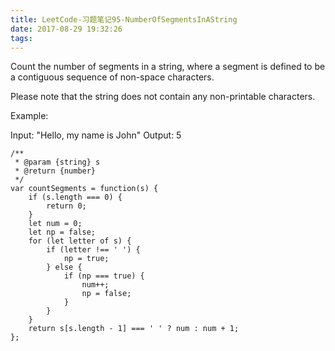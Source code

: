 ```yaml
---
title: LeetCode-习题笔记95-NumberOfSegmentsInAString
date: 2017-08-29 19:32:26
tags:
---
```



Count the number of segments in a string, where a segment is defined to be a contiguous sequence of non-space characters.

Please note that the string does not contain any non-printable characters.

Example:

Input: "Hello, my name is John"
Output: 5


	/**
	 * @param {string} s
	 * @return {number}
	 */
	var countSegments = function(s) {
	    if (s.length === 0) {
	        return 0;
	    }
	    let num = 0;
	    let np = false;
	    for (let letter of s) {
	        if (letter !== ' ') {
	            np = true;
	        } else {
	            if (np === true) {
	                num++;
	                np = false;
	            }
	        }
	    }
	    return s[s.length - 1] === ' ' ? num : num + 1;
	};
